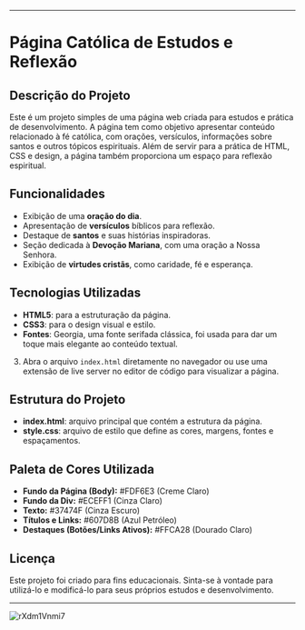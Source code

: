 
---

# **Página Católica de Estudos e Reflexão**

## **Descrição do Projeto**

Este é um projeto simples de uma página web criada para estudos e prática de desenvolvimento. A página tem como objetivo apresentar conteúdo relacionado à fé católica, com orações, versículos, informações sobre santos e outros tópicos espirituais. Além de servir para a prática de HTML, CSS e design, a página também proporciona um espaço para reflexão espiritual.

## **Funcionalidades**

- Exibição de uma **oração do dia**.
- Apresentação de **versículos** bíblicos para reflexão.
- Destaque de **santos** e suas histórias inspiradoras.
- Seção dedicada à **Devoção Mariana**, com uma oração a Nossa Senhora.
- Exibição de **virtudes cristãs**, como caridade, fé e esperança.

## **Tecnologias Utilizadas**

- **HTML5**: para a estruturação da página.
- **CSS3**: para o design visual e estilo.
- **Fontes**: Georgia, uma fonte serifada clássica, foi usada para dar um toque mais elegante ao conteúdo textual.

3. Abra o arquivo `index.html` diretamente no navegador ou use uma extensão de live server no editor de código para visualizar a página.

## **Estrutura do Projeto**

- **index.html**: arquivo principal que contém a estrutura da página.
- **style.css**: arquivo de estilo que define as cores, margens, fontes e espaçamentos.

## **Paleta de Cores Utilizada**

- **Fundo da Página (Body):** #FDF6E3 (Creme Claro)
- **Fundo da Div:** #ECEFF1 (Cinza Claro)
- **Texto:** #37474F (Cinza Escuro)
- **Títulos e Links:** #607D8B (Azul Petróleo)
- **Destaques (Botões/Links Ativos):** #FFCA28 (Dourado Claro)

## **Licença**

Este projeto foi criado para fins educacionais. Sinta-se à vontade para utilizá-lo e modificá-lo para seus próprios estudos e desenvolvimento.

---

![rXdm1Vnmi7](https://github.com/user-attachments/assets/61a398c1-4ac5-4b3d-8952-5ba8b1540c87)
